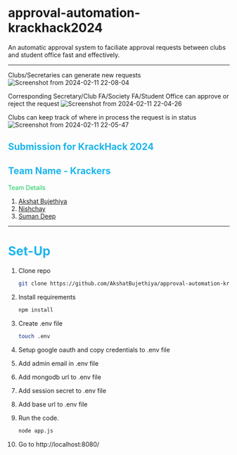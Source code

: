 # approval-automation-krackhack2024

An automatic approval system to faciliate approval requests between clubs and student office fast and effectively.
<hr>


Clubs/Secretaries can generate new requests
![Screenshot from 2024-02-11 22-08-04](https://github.com/AkshatBujethiya/approval-automation-krackhack2024/assets/123626914/4a2b0662-9009-460b-9e4c-e42283b79a57)



Corresponding Secretary/Club FA/Society FA/Student Office can approve or reject the request
![Screenshot from 2024-02-11 22-04-26](https://github.com/AkshatBujethiya/approval-automation-krackhack2024/assets/123626914/3abbfed2-f7b3-486f-835d-a2f0ae62d0d6)

Clubs can keep track of where in process the request is in status
![Screenshot from 2024-02-11 22-05-47](https://github.com/AkshatBujethiya/approval-automation-krackhack2024/assets/123626914/23a3a439-e6e5-49fd-80e2-c9c96ac9fb37)



## <span style="color:#1cb5ed;">Submission for KrackHack 2024</span>

<h2 style="color:#1cb5ed;">Team Name - Krackers</h2>

<span style="color:#14c759;">Team Details</span>

1. [Akshat Bujethiya](https://github.com/AkshatBujethiya)
2. [Nishchay](https://github.com/nishchay2517)
3. [Suman Deep](https://github.com/b22241)

<hr>

# <span style="color:#1cb5ed;">Set-Up</span>

1. Clone repo
   ```sh
   git clone https://github.com/AkshatBujethiya/approval-automation-krackhack2024.git
   ```
2. Install requirements
   ```sh
   npm install
   ```

3. Create .env file
    ```sh
    touch .env
    ```
4. Setup google oauth and copy credentials to .env file
5. Add admin email in .env file
6. Add mongodb url to .env file
7. Add session secret to .env file
8. Add base url to .env file
9. Run the code.
   ```sh
   node app.js
   ```
10. Go to http://localhost:8080/
